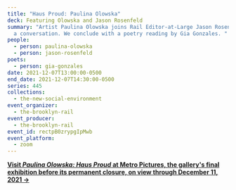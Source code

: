 ```yaml
---
title: "Haus Proud: Paulina Olowska"
deck: Featuring Olowska and Jason Rosenfeld
summary: "Artist Paulina Olowska joins Rail Editor-at-Large Jason Rosenfeld for
  a conversation. We conclude with a poetry reading by Gia Gonzales. "
people:
  - person: paulina-olowska
  - person: jason-rosenfeld
poets:
  - person: gia-gonzales
date: 2021-12-07T13:00:00-0500
end_date: 2021-12-07T14:30:00-0500
series: 445
collections:
  - the-new-social-environment
event_organizer:
  - the-brooklyn-rail
event_producer:
  - the-brooklyn-rail
event_id: rectpB0zrypgIpMwb
event_platform:
  - zoom
---
```

**[Visit *Paulina Olowska: Haus Proud* at Metro Pictures, the gallery's final exhibition before its permanent closure, on view through December 11, 2021 →](https://www.metropictures.com/exhibitions/paulina-olowska6)**